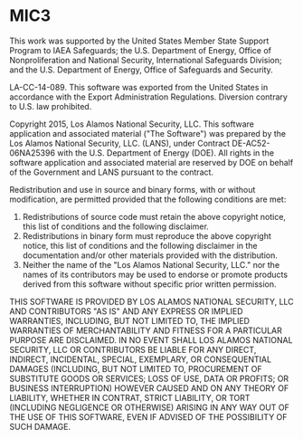 # MIC3

This work was supported by the United States Member State Support Program to IAEA Safeguards;
the U.S. Department of Energy, Office of Nonproliferation and National Security, International
Safeguards Division; and the U.S. Department of Energy, Office of Safeguards and Security.

LA-CC-14-089. This software was exported from the United States in accordance with the Export
Administration Regulations. Diversion contrary to U.S. law prohibited.

Copyright 2015, Los Alamos National Security, LLC. This software application and associated
material ("The Software") was prepared by the Los Alamos National Security, LLC. (LANS), under
Contract DE-AC52-06NA25396 with the U.S. Department of Energy (DOE). All rights in the software
application and associated material are reserved by DOE on behalf of the Government and LANS
pursuant to the contract.

Redistribution and use in source and binary forms, with or without modification, are permitted
provided that the following conditions are met:

1. Redistributions of source code must retain the above copyright notice, this list of
conditions and the following disclaimer.
2. Redistributions in binary form must reproduce the above copyright notice, this list of
conditions and the following disclaimer in the documentation and/or other materials provided
with the distribution.
3. Neither the name of the "Los Alamos National Security, LLC." nor the names of its contributors
may be used to endorse or promote products derived from this software without specific prior
written permission.

THIS SOFTWARE IS PROVIDED BY LOS ALAMOS NATIONAL SECURITY, LLC AND CONTRIBUTORS "AS IS" AND ANY
EXPRESS OR IMPLIED WARRANTIES, INCLUDING, BUT NOT LIMITED TO, THE IMPLIED WARRANTIES OF
MERCHANTABILITY AND FITNESS FOR A PARTICULAR PURPOSE ARE DISCLAIMED. IN NO EVENT SHALL LOS ALAMOS
NATIONAL SECURITY, LLC OR CONTRIBUTORS BE LIABLE FOR ANY DIRECT, INDIRECT, INCIDENTAL, SPECIAL,
EXEMPLARY, OR CONSEQUENTIAL DAMAGES (INCLUDING, BUT NOT LIMITED TO, PROCUREMENT OF
SUBSTITUTE GOODS OR SERVICES; LOSS OF USE, DATA OR PROFITS; OR BUSINESS INTERRUPTION) HOWEVER
CAUSED AND ON ANY THEORY OF LIABILITY, WHETHER IN CONTRAT, STRICT LIABILITY, OR TORT (INCLUDING
NEGLIGENCE OR OTHERWISE) ARISING IN ANY WAY OUT OF THE USE OF THIS SOFTWARE, EVEN IF ADVISED OF
THE POSSIBILITY OF SUCH DAMAGE.


